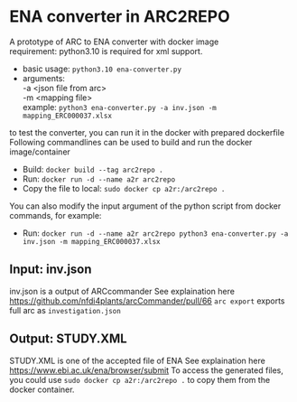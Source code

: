# ENA converter in ARC2REPO
A  prototype of ARC to ENA converter with docker image  
requirement: python3.10 is required for xml support.
- basic usage: `python3.10 ena-converter.py`  
- arguments:  
  -a \<json file from arc\>  
  -m \<mapping file\>  
  example: `python3 ena-converter.py -a inv.json -m mapping_ERC000037.xlsx`

to test the converter, you can run it in the docker with prepared dockerfile
Following commandlines can be used to build and run the docker image/container
- Build: `docker build --tag arc2repo .`
- Run: `docker run -d --name a2r arc2repo`
- Copy the file to local: `sudo docker cp a2r:/arc2repo .`

You can also modify the input argument of the python script from docker commands, for example:
- Run: `docker run -d --name a2r arc2repo python3 ena-converter.py -a inv.json -m mapping_ERC000037.xlsx`


## Input: inv.json
inv.json is a output of ARCcommander
See explaination here https://github.com/nfdi4plants/arcCommander/pull/66
`arc export` exports full arc as `investigation.json`

## Output: STUDY.XML
STUDY.XML is one of the accepted file of ENA
See explaination here https://www.ebi.ac.uk/ena/browser/submit
To access the generated files, you could use `sudo docker cp a2r:/arc2repo .` to copy them from the docker container.
